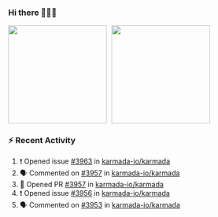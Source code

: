 ### Hi there 👋👋👋

<div style="display: flex; gap: 10px;">
  <img height="200px" src="https://github-readme-stats.vercel.app/api?username=Vacant2333&show_icons=true&theme=flag-india&count_private=true&hide_rank=true&include_all_commits=true">
  <img height="200px" src="https://github-readme-stats.vercel.app/api/top-langs/?username=Vacant2333&layout=donut">
</div>

### :zap: Recent Activity

<!--START_SECTION:activity-->
1. ❗ Opened issue [#3963](https://github.com/karmada-io/karmada/issues/3963) in [karmada-io/karmada](https://github.com/karmada-io/karmada)
2. 🗣 Commented on [#3957](https://github.com/karmada-io/karmada/pull/3957#issuecomment-1684926381) in [karmada-io/karmada](https://github.com/karmada-io/karmada)
3. 💪 Opened PR [#3957](https://github.com/karmada-io/karmada/pull/3957) in [karmada-io/karmada](https://github.com/karmada-io/karmada)
4. ❗ Opened issue [#3956](https://github.com/karmada-io/karmada/issues/3956) in [karmada-io/karmada](https://github.com/karmada-io/karmada)
5. 🗣 Commented on [#3953](https://github.com/karmada-io/karmada/pull/3953#issuecomment-1684112308) in [karmada-io/karmada](https://github.com/karmada-io/karmada)
<!--END_SECTION:activity-->
